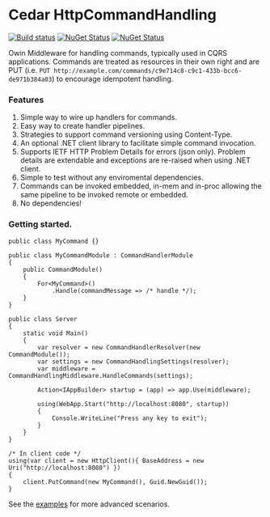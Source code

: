 # Cedar HttpCommandHandling
[![Build status](https://ci.appveyor.com/api/projects/status/2p0cc1foi56t84jx/branch/master)](https://ci.appveyor.com/project/damianh/cedar-httpcommandhandling) [![NuGet Status](http://img.shields.io/nuget/v/Cedar.HttpCommandHandling.svg?style=flat)](https://www.nuget.org/packages/Cedar.HttpCommandHandling/) [![NuGet Status](http://img.shields.io/nuget/v/Cedar.HttpCommandHandling.Client.svg?style=flat)](https://www.nuget.org/packages/Cedar.HttpCommandHandling.Client/)

Owin Middleware for handling commands, typically used in CQRS applications. Commands are treated as resources in their own right and are PUT (i.e. `PUT http://example.com/commands/c9e714c8-c9c1-433b-bcc6-de971b384a03`) to encourage idempotent handling.

### Features
1. Simple way to wire up handlers for commands.
2. Easy way to create handler pipelines.
3. Strategies to support command versioning using Content-Type.
4. An optional .NET client library to facilitate simple command invocation.
5. Supports IETF HTTP Problem Details for errors (json only). Problem details are extendable and exceptions are re-raised when using .NET client. 
6. Simple to test without any enviromental dependencies.
7. Commands can be invoked embedded, in-mem and in-proc allowing the same pipeline to be invoked remote or embedded.
8. No dependencies!

### Getting started.

```CSharp
public class MyCommand {}

public class MyCommandModule : CommandHandlerModule
{
    public CommandModule()
    {
        For<MyCommand>()
            .Handle(commandMessage => /* handle */);
    }
}

public class Server
{
    static void Main()
    {
        var resolver = new CommandHandlerResolver(new CommandModule());
        var settings = new CommandHandlingSettings(resolver);
        var middleware = CommandHandlingMiddleware.HandleCommands(settings);
        
        Action<IAppBuilder> startup = (app) => app.Use(middleware);
        
        using(WebApp.Start("http://localhost:8080", startup))
        {
            Console.WriteLine("Press any key to exit");
        }
    }
}

/* In client code */
using(var client = new HttpClient(){ BaseAddress = new Uri("http://localhost:8080") })
{
    client.PutCommand(new MyCommand(), Guid.NewGuid());
}
```

See the [examples](https://github.com/damianh/Cedar.HttpCommandHandling/tree/master/src/Cedar.HttpCommandHandling.Example) for more advanced scenarios.
